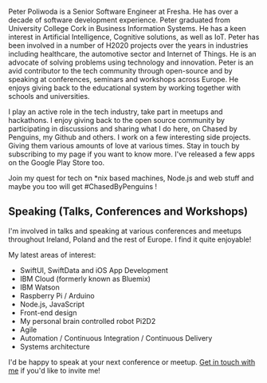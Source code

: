 Peter Poliwoda is a Senior Software Engineer at Fresha. He has over a decade of software development experience. Peter graduated from University College Cork in Business Information Systems. He has a keen interest in Artificial Intelligence, Cognitive solutions, as well as IoT. Peter has been involved in a number of H2020 projects over the years in industries including healthcare, the automotive sector and Internet of Things. He is an advocate of solving problems using technology and innovation. Peter is an avid contributor to the tech community through open-source and by speaking at conferences, seminars and workshops across Europe. He enjoys giving back to the educational system by working together with schools and universities.


I play an active role in the tech industry, take part in meetups and hackathons. I enjoy giving back to the open source community by participating in discussions and sharing what I do here, on Chased by Penguins, my Github and others. I work on a few interesting side projects. Giving them various amounts of love at various times. Stay in touch by subscribing to my page if you want to know more. I've released a few apps on the Google Play Store too.

Join my quest for tech on *nix based machines, Node.js and web stuff and maybe you too will get #ChasedByPenguins !

## Speaking (Talks, Conferences and Workshops)
I'm involved in talks and speaking at various conferences and meetups throughout Ireland, Poland and the rest of Europe. I find it quite enjoyable!

My latest areas of interest:
- SwiftUI, SwiftData and iOS App Development
- IBM Cloud (formerly known as Bluemix)
- IBM Watson
- Raspberry Pi / Arduino
- Node.js, JavaScript
- Front-end design
- My personal brain controlled robot Pi2D2
- Agile
- Automation / Continuous Integration / Continuous Delivery
- Systems architecture

I'd be happy to speak at your next conference or meetup. [Get in touch with me](https://twitter.com/peterpoliwoda) if you'd like to invite me!
